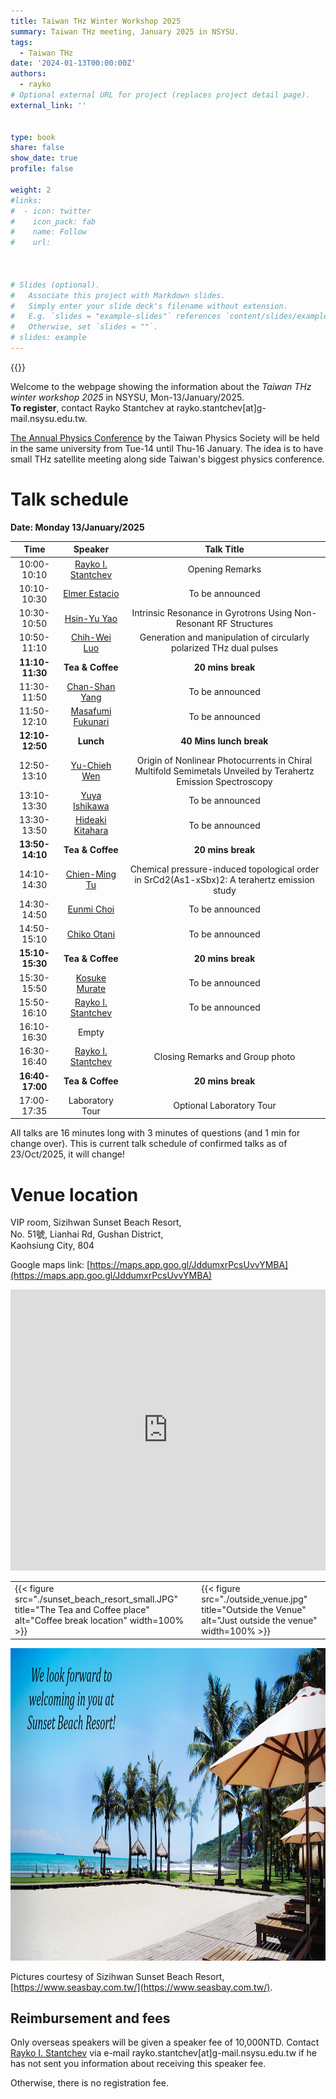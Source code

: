 ```yaml
---
title: Taiwan THz Winter Workshop 2025
summary: Taiwan THz meeting, January 2025 in NSYSU.
tags:
  - Taiwan THz
date: '2024-01-13T00:00:00Z'
authors:
  - rayko
# Optional external URL for project (replaces project detail page).
external_link: ''


type: book
share: false
show_date: true
profile: false

weight: 2
#links:
#  - icon: twitter
#    icon_pack: fab
#    name: Follow
#    url: 



# Slides (optional).
#   Associate this project with Markdown slides.
#   Simply enter your slide deck's filename without extension.
#   E.g. `slides = "example-slides"` references `content/slides/example-slides.md`.
#   Otherwise, set `slides = ""`.
# slides: example
---
```


{{<toc hide_on="xl">}}

Welcome to the webpage showing the information about the *Taiwan THz winter workshop 2025* in NSYSU, Mon-13/January/2025. 
<br>**To register**, contact Rayko Stantchev at rayko.stantchev[at]g-mail.nsysu.edu.tw.

[The Annual Physics Conference](https://tps2025.conf.tw/site/page.aspx?pid=901&sid=1600&lang=en) by the Taiwan Physics Society will be held in the same university from Tue-14 until Thu-16 January. The idea is to have small THz satellite meeting along side Taiwan's biggest physics conference. 


# Talk schedule
**Date: Monday 13/January/2025**


| Time  | Speaker  | Talk Title |
|:---------:|:---------:|:---------:|
| 10:00-10:10 | [Rayko I. Stantchev](/author/rayko-ivanov-stantchev) | Opening Remarks | 
| 10:10-10:30 | [ Elmer Estacio ](https://nip.upd.edu.ph/profiles/elmer-s-estacio/) |  To be announced  | 
| 10:30-10:50 | [ Hsin-Yu Yao ](https://physics.ccu.edu.tw/p/404-1077-33740.php?Lang=zh-tw) | Intrinsic Resonance in Gyrotrons Using Non-Resonant RF Structures | 
| 10:50-11:10 | [ Chih-Wei Luo ](https://udllab.web.nycu.edu.tw/professor/) | Generation and manipulation of circularly polarized THz dual pulses | 
| **11:10-11:30** | **Tea & Coffee** | **20 mins break** | 
| 11:30-11:50 | [ Chan-Shan Yang ](https://sites.google.com/view/units-lab/Home?authuser=0) |  To be announced  | 
| 11:50-12:10 | [ Masafumi Fukunari ](https://r-info.ad.u-fukui.ac.jp/Profiles/30/0002988/profile.html?lang=en) |  To be announced  | 
| **12:10-12:50** | **Lunch** | **40 Mins lunch break** | 
| 12:50-13:10 | [ Yu-Chieh Wen ](https://www.phys.sinica.edu.tw/~optical/index_e.php?p=groupLeader_e) | Origin of Nonlinear Photocurrents in Chiral Multifold Semimetals Unveiled by Terahertz Emission Spectroscopy | 
| 13:10-13:30 | [ Yuya Ishikawa ](https://r-info.ad.u-fukui.ac.jp/Profiles/30/0002976/profile.html?lang=en) |  To be announced  | 
| 13:30-13:50 | [ Hideaki Kitahara ](https://r-info.ad.u-fukui.ac.jp/Profiles/30/0002981/profile.html?lang=en) |  To be announced  | 
| **13:50-14:10** | **Tea & Coffee** | **20 mins break** | 
| 14:10-14:30 | [ Chien-Ming Tu ](https://ep.nycu.edu.tw/en/faculty_info/%E6%9D%9C%E5%BB%BA%E6%98%8E/) | Chemical pressure-induced topological order in SrCd2(As1-xSbx)2: A terahertz emission study | 
| 14:30-14:50 | [ Eunmi Choi ](https://emchoi.unist.ac.kr/?page_id=8) |  To be announced  | 
| 14:50-15:10 | [ Chiko Otani ](https://www.riken.jp/en/research/labs/rap/thz_sens_imag/index.html) |  To be announced  | 
| **15:10-15:30** | **Tea & Coffee** | **20 mins break** | 
| 15:30-15:50 | [ Kosuke Murate ](https://profs.provost.nagoya-u.ac.jp/html/100010133_en.html) |  To be announced  | 
| 15:50-16:10 | [Rayko I. Stantchev](/author/rayko-ivanov-stantchev) | To be announced | 
| 16:10-16:30 |  Empty  |   | 
| 16:30-16:40 | [Rayko I. Stantchev](/author/rayko-ivanov-stantchev) | Closing Remarks and Group photo | 
| **16:40-17:00** | **Tea & Coffee** | **20 mins break** | 
| 17:00-17:35 | Laboratory Tour | Optional Laboratory Tour | 
 







All talks are 16 minutes long with 3 minutes of questions (and 1 min for change over).
This is current talk schedule of confirmed talks as of 23/Oct/2025, it will change!







# Venue location

VIP room, Sizihwan Sunset Beach Resort, <br>
No. 51號, Lianhai Rd, Gushan District, <br>
Kaohsiung City, 804 <br>

Google maps link: [https://maps.app.goo.gl/JddumxrPcsUvvYMBA](https://maps.app.goo.gl/JddumxrPcsUvvYMBA)

<iframe class="map" src="https://www.google.com/maps/embed?pb=!1m18!1m12!1m3!1d3682.7751381598337!2d120.26219631095239!3d22.624870630966807!2m3!1f0!2f0!3f0!3m2!1i1024!2i768!4f13.1!3m3!1m2!1s0x346e0408391921ab%3A0xa2079f8580985bf2!2sSunset%20Beach%20Resort!5e0!3m2!1sen!2stw!4v1714029123518!5m2!1sen!2stw" width="100%" height="450px" style="border:0;" loading="lazy" referrerpolicy="no-referrer-when-downgrade"></iframe>

<table class="table2">
<tr>
  <td>{{< figure src="./sunset_beach_resort_small.JPG" title="The Tea and Coffee place" alt="Coffee break location" width=100% >}} </td>
  <td>{{< figure src="./outside_venue.jpg" title="Outside the Venue" alt="Just outside the venue" width=100% >}} </td>
</tr>

</table>


<img src="./we_welcome_banner_text.jpg" width="100%" height="500" class="reveal">

Pictures courtesy of Sizihwan Sunset Beach Resort, [https://www.seasbay.com.tw/](https://www.seasbay.com.tw/).


## Reimbursement and fees

Only overseas speakers will be given a speaker fee of 10,000NTD. Contact [Rayko I. Stantchev](/author/rayko-ivanov-stantchev) via e-mail rayko.stantchev[at]g-mail.nsysu.edu.tw if he has not sent you information about receiving this speaker fee.


Otherwise, there is no registration fee.